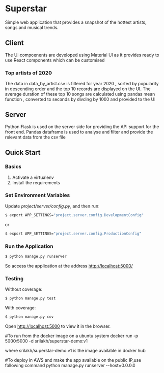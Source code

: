 # Superstar
Simple web application that provides a snapshot of the hottest artists, songs and musical trends.
## Client
The UI compoenents are developed using Material UI as it provides ready to use React components which can be customised
### Top artists of 2020
The data in data_by_artist.csv is filtered for year 2020 , sorted by popularity in descending order and the top 10 records are displayed on the UI.
The average duration of these top 10 songs are calculated using pandas mean function , converted to seconds by divding by 1000 and provided to the UI
## Server
Python Flask is used on the server side for providing the API support for the front end.
Pandas dataframe is used to analyse and filter and provide the relevant data from the csv file
## Quick Start

### Basics

1. Activate a virtualenv
1. Install the requirements

### Set Environment Variables

Update *project/server/config.py*, and then run:

```sh
$ export APP_SETTINGS="project.server.config.DevelopmentConfig"
```

or

```sh
$ export APP_SETTINGS="project.server.config.ProductionConfig"
```

### Run the Application

```sh
$ python manage.py runserver
```

So access the application at the address [http://localhost:5000/](http://localhost:5000/)

### Testing

Without coverage:

```sh
$ python manage.py test
```

With coverage:

```sh
$ python manage.py cov
```
Open [http://localhost:5000](http://localhost:5000) to view it in the browser.

#To run from the docker image on a ubuntu system
docker run -p 5000:5000 -d srilakh/superstar-demo:v1

where srilakh/superstar-demo:v1 is the image available in docker hub

#To deploy in AWS and make the app available on the public IP,use following command
python manage.py runserver --host=0.0.0.0
